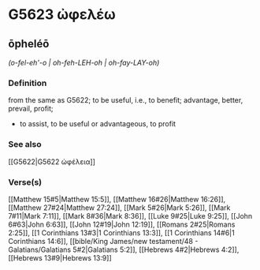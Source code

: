 # G5623 ὠφελέω

## ōpheléō

_(o-fel-eh'-o | oh-feh-LEH-oh | oh-fay-LAY-oh)_

### Definition

from the same as G5622; to be useful, i.e., to benefit; advantage, better, prevail, profit; 

- to assist, to be useful or advantageous, to profit

### See also

[[G5622|G5622 ὠφέλεια]]

### Verse(s)

[[Matthew 15#5|Matthew 15:5]], [[Matthew 16#26|Matthew 16:26]], [[Matthew 27#24|Matthew 27:24]], [[Mark 5#26|Mark 5:26]], [[Mark 7#11|Mark 7:11]], [[Mark 8#36|Mark 8:36]], [[Luke 9#25|Luke 9:25]], [[John 6#63|John 6:63]], [[John 12#19|John 12:19]], [[Romans 2#25|Romans 2:25]], [[1 Corinthians 13#3|1 Corinthians 13:3]], [[1 Corinthians 14#6|1 Corinthians 14:6]], [[bible/King James/new testament/48 - Galatians/Galatians 5#2|Galatians 5:2]], [[Hebrews 4#2|Hebrews 4:2]], [[Hebrews 13#9|Hebrews 13:9]]